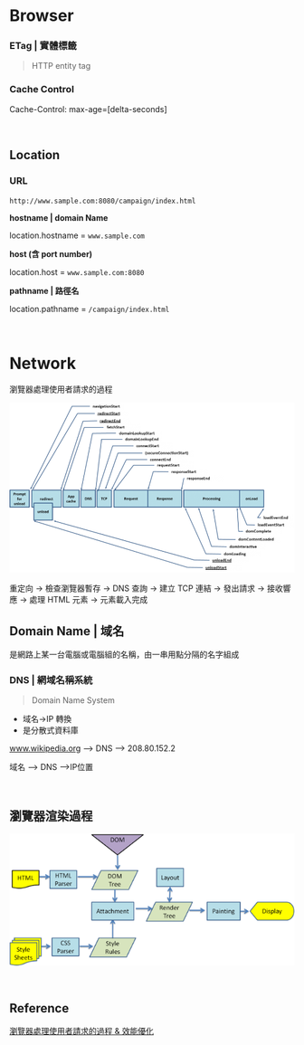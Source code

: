 # Browser

### ETag | 實體標籤

> HTTP entity tag

### Cache Control

Cache-Control: max-age=[delta-seconds]

<br />

## Location

### URL
`http://www.sample.com:8080/campaign/index.html`

**hostname | domain Name**

location.hostname = `www.sample.com`

**host (含 port number)**

location.host = `www.sample.com:8080`


**pathname | 路徑名**

location.pathname = `/campaign/index.html`

<br />

# Network

瀏覽器處理使用者請求的過程

![redirect](./images/redirect.png)

重定向 -> 檢查瀏覽器暫存 -> DNS 查詢 -> 建立 TCP 連結 -> 發出請求 -> 接收響應 -> 處理 HTML 元素 -> 元素載入完成

## Domain Name | 域名

是網路上某一台電腦或電腦組的名稱，由一串用點分隔的名字組成

### DNS | 網域名稱系統
> Domain Name System

* 域名->IP 轉換
* 是分散式資料庫

www.wikipedia.org  --> DNS --> 208.80.152.2

域名  --> DNS -->IP位置

<br />

## 瀏覽器渲染過程

![render](./images/render.png)

<br />

## Reference

[瀏覽器處理使用者請求的過程 & 效能優化](https://www.infoq.cn/article/g_yqBu1TxmMPeeLOf8Wt)
